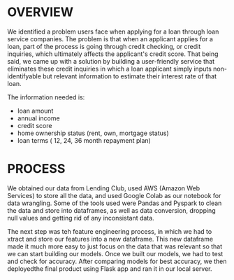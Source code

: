 # OVERVIEW
We identified a problem users face when applying for a loan through loan service companies. 
The problem is that when an applicant applies for a loan, part of the process is going through credit checking, or credit inquiries,
which ultimately affects the applicant's credit score. That being said, we came up with a solution by building a user-friendly service
that eliminates these credit inquiries in which a loan applicant simply inputs non-identifyable but relevant information to estimate 
their interest rate of that loan.

The information needed is:
- loan amount
- annual income
- credit score
- home ownership status (rent, own, mortgage status)
- loan terms ( 12, 24, 36 month repayment plan)


# PROCESS
We obtained our data from Lending Club, used AWS (Amazon Web Services) to store all the data, and used Google Colab as our notebook for data wrangling. Some of the tools used were Pandas and Pyspark to clean the data and store into dataframes, as well as data conversion, dropping null values and getting rid of any inconsistant data.

The next step was teh feature engineering process, in which we had to xtract and store our features into a new dataframe. This new dataframe made it much more easy to just focus on the data that was relevant so that we can start building our models. Once we built our models, we had to test and check for accuracy. After comparing models for best accuracy, we then deployedthe final product using Flask app and ran it in our local server.
